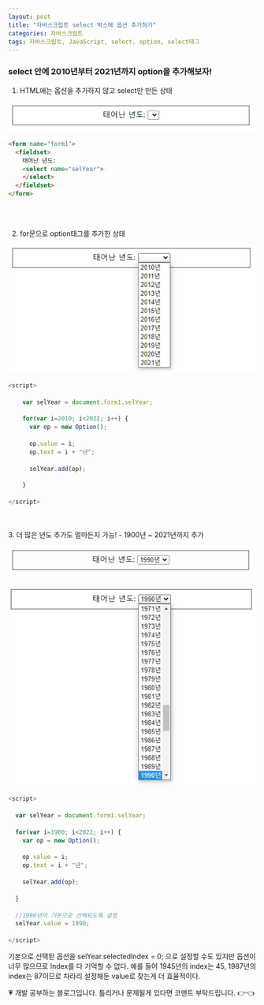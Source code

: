 ```yaml
---
layout: post
title: "자바스크립트 select 박스에 옵션 추가하기"
categories: 자바스크립트
tags: 자바스크립트, JavaScript, select, option, select태그
---
```


### select 안에 2010년부터 2021년까지 option을 추가해보자!

1. HTML에는 옵션을 추가하지 않고 select만 만든 상태

![jsp07_ex02](/image/ex07_02.jpg)

```html
<form name="form1">
  <fieldset>
    태어난 년도:
    <select name="selYear">
    </select>
  </fieldset>
</form>
```
<br>
<br>

2. for문으로 option태그를 추가한 상태

![jsp07_ex03](/image/ex07_03.jpg)

```javascript
<script>

    var selYear = document.form1.selYear;

    for(var i=2010; i<2022; i++) {
      var op = new Option();

      op.value = i;
      op.text = i + "년";

      selYear.add(op);

    }

</script>
```
<br>
<br>
3. 더 많은 년도 추가도 얼마든지 가능!
- 1900년 ~ 2021년까지 추가

![jsp07_01](/image/ex07_01.jpg)<br><br>
![jsp07_04](/image/ex07_04.jpg)


```javascript
<script>

  var selYear = document.form1.selYear;

  for(var i=1900; i<2022; i++) {
    var op = new Option();

    op.value = i;
    op.text = i + "년";

    selYear.add(op);

  }

  //1990년이 기본으로 선택되도록 설정
  selYear.value = 1990;

</script>
```

기본으로 선택된 옵션을 selYear.selectedIndex = 0; 으로 설정할 수도 있지만 옵션이 너무 많으므로 Index를 다 기억할 수 없다. 예를 들어 1945년의 index는 45, 1987년의 index는 87이므로 차라리 설정해둔 value로 찾는게 더 효율적이다.

<div class="myc1" id="c1"><span>💗 개발 공부하는 블로그입니다. 틀리거나 문제될게 있다면 코멘트 부탁드립니다. 👉👈</span></div>
